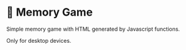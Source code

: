# 🔮 Memory Game
Simple memory game with HTML generated by Javascript functions.

Only for desktop devices.



